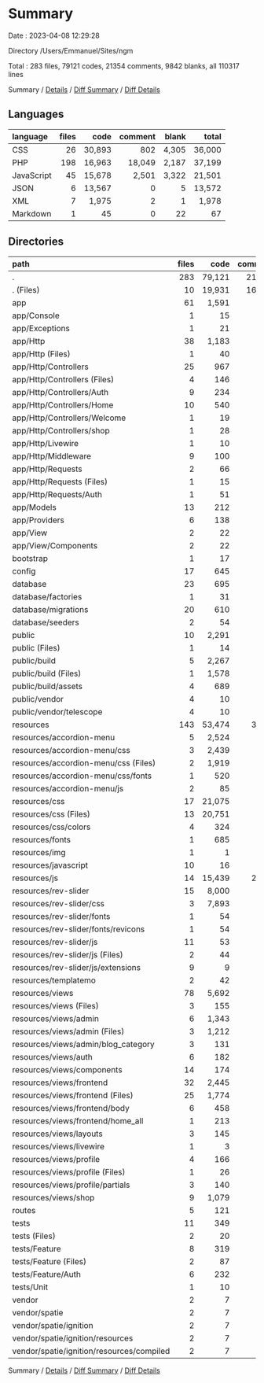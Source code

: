 # Summary

Date : 2023-04-08 12:29:28

Directory /Users/Emmanuel/Sites/ngm

Total : 283 files,  79121 codes, 21354 comments, 9842 blanks, all 110317 lines

Summary / [Details](details.md) / [Diff Summary](diff.md) / [Diff Details](diff-details.md)

## Languages
| language | files | code | comment | blank | total |
| :--- | ---: | ---: | ---: | ---: | ---: |
| CSS | 26 | 30,893 | 802 | 4,305 | 36,000 |
| PHP | 198 | 16,963 | 18,049 | 2,187 | 37,199 |
| JavaScript | 45 | 15,678 | 2,501 | 3,322 | 21,501 |
| JSON | 6 | 13,567 | 0 | 5 | 13,572 |
| XML | 7 | 1,975 | 2 | 1 | 1,978 |
| Markdown | 1 | 45 | 0 | 22 | 67 |

## Directories
| path | files | code | comment | blank | total |
| :--- | ---: | ---: | ---: | ---: | ---: |
| . | 283 | 79,121 | 21,354 | 9,842 | 110,317 |
| . (Files) | 10 | 19,931 | 16,532 | 382 | 36,845 |
| app | 61 | 1,591 | 302 | 631 | 2,524 |
| app/Console | 1 | 15 | 7 | 6 | 28 |
| app/Exceptions | 1 | 21 | 21 | 7 | 49 |
| app/Http | 38 | 1,183 | 174 | 498 | 1,855 |
| app/Http (Files) | 1 | 40 | 21 | 7 | 68 |
| app/Http/Controllers | 25 | 967 | 70 | 430 | 1,467 |
| app/Http/Controllers (Files) | 4 | 146 | 10 | 61 | 217 |
| app/Http/Controllers/Auth | 9 | 234 | 60 | 64 | 358 |
| app/Http/Controllers/Home | 10 | 540 | 0 | 291 | 831 |
| app/Http/Controllers/Welcome | 1 | 19 | 0 | 6 | 25 |
| app/Http/Controllers/shop | 1 | 28 | 0 | 8 | 36 |
| app/Http/Livewire | 1 | 10 | 0 | 4 | 14 |
| app/Http/Middleware | 9 | 100 | 57 | 39 | 196 |
| app/Http/Requests | 2 | 66 | 26 | 18 | 110 |
| app/Http/Requests (Files) | 1 | 15 | 5 | 4 | 24 |
| app/Http/Requests/Auth | 1 | 51 | 21 | 14 | 86 |
| app/Models | 13 | 212 | 37 | 72 | 321 |
| app/Providers | 6 | 138 | 57 | 40 | 235 |
| app/View | 2 | 22 | 6 | 8 | 36 |
| app/View/Components | 2 | 22 | 6 | 8 | 36 |
| bootstrap | 1 | 17 | 30 | 9 | 56 |
| config | 17 | 645 | 906 | 316 | 1,867 |
| database | 23 | 695 | 189 | 133 | 1,017 |
| database/factories | 1 | 31 | 11 | 5 | 47 |
| database/migrations | 20 | 610 | 159 | 111 | 880 |
| database/seeders | 2 | 54 | 19 | 17 | 90 |
| public | 10 | 2,291 | 46 | 18 | 2,355 |
| public (Files) | 1 | 14 | 30 | 12 | 56 |
| public/build | 5 | 2,267 | 5 | 2 | 2,274 |
| public/build (Files) | 1 | 1,578 | 0 | 0 | 1,578 |
| public/build/assets | 4 | 689 | 5 | 2 | 696 |
| public/vendor | 4 | 10 | 11 | 4 | 25 |
| public/vendor/telescope | 4 | 10 | 11 | 4 | 25 |
| resources | 143 | 53,474 | 3,289 | 8,183 | 64,946 |
| resources/accordion-menu | 5 | 2,524 | 43 | 61 | 2,628 |
| resources/accordion-menu/css | 3 | 2,439 | 37 | 41 | 2,517 |
| resources/accordion-menu/css (Files) | 2 | 1,919 | 37 | 41 | 1,997 |
| resources/accordion-menu/css/fonts | 1 | 520 | 0 | 0 | 520 |
| resources/accordion-menu/js | 2 | 85 | 6 | 20 | 111 |
| resources/css | 17 | 21,075 | 428 | 3,447 | 24,950 |
| resources/css (Files) | 13 | 20,751 | 410 | 3,428 | 24,589 |
| resources/css/colors | 4 | 324 | 18 | 19 | 361 |
| resources/fonts | 1 | 685 | 0 | 0 | 685 |
| resources/img | 1 | 1 | 0 | 0 | 1 |
| resources/javascript | 10 | 16 | 51 | 2 | 69 |
| resources/js | 14 | 15,439 | 2,292 | 3,260 | 20,991 |
| resources/rev-slider | 15 | 8,000 | 458 | 838 | 9,296 |
| resources/rev-slider/css | 3 | 7,893 | 325 | 813 | 9,031 |
| resources/rev-slider/fonts | 1 | 54 | 0 | 0 | 54 |
| resources/rev-slider/fonts/revicons | 1 | 54 | 0 | 0 | 54 |
| resources/rev-slider/js | 11 | 53 | 133 | 25 | 211 |
| resources/rev-slider/js (Files) | 2 | 44 | 79 | 25 | 148 |
| resources/rev-slider/js/extensions | 9 | 9 | 54 | 0 | 63 |
| resources/templatemo | 2 | 42 | 11 | 6 | 59 |
| resources/views | 78 | 5,692 | 6 | 569 | 6,267 |
| resources/views (Files) | 3 | 155 | 0 | 30 | 185 |
| resources/views/admin | 6 | 1,343 | 0 | 188 | 1,531 |
| resources/views/admin (Files) | 3 | 1,212 | 0 | 119 | 1,331 |
| resources/views/admin/blog_category | 3 | 131 | 0 | 69 | 200 |
| resources/views/auth | 6 | 182 | 0 | 45 | 227 |
| resources/views/components | 14 | 174 | 2 | 29 | 205 |
| resources/views/frontend | 32 | 2,445 | 0 | 154 | 2,599 |
| resources/views/frontend (Files) | 25 | 1,774 | 0 | 132 | 1,906 |
| resources/views/frontend/body | 6 | 458 | 0 | 17 | 475 |
| resources/views/frontend/home_all | 1 | 213 | 0 | 5 | 218 |
| resources/views/layouts | 3 | 145 | 0 | 26 | 171 |
| resources/views/livewire | 1 | 3 | 0 | 1 | 4 |
| resources/views/profile | 4 | 166 | 0 | 34 | 200 |
| resources/views/profile (Files) | 1 | 26 | 0 | 4 | 30 |
| resources/views/profile/partials | 3 | 140 | 0 | 30 | 170 |
| resources/views/shop | 9 | 1,079 | 4 | 62 | 1,145 |
| routes | 5 | 121 | 48 | 44 | 213 |
| tests | 11 | 349 | 10 | 125 | 484 |
| tests (Files) | 2 | 20 | 3 | 10 | 33 |
| tests/Feature | 8 | 319 | 4 | 111 | 434 |
| tests/Feature (Files) | 2 | 87 | 4 | 29 | 120 |
| tests/Feature/Auth | 6 | 232 | 0 | 82 | 314 |
| tests/Unit | 1 | 10 | 3 | 4 | 17 |
| vendor | 2 | 7 | 2 | 1 | 10 |
| vendor/spatie | 2 | 7 | 2 | 1 | 10 |
| vendor/spatie/ignition | 2 | 7 | 2 | 1 | 10 |
| vendor/spatie/ignition/resources | 2 | 7 | 2 | 1 | 10 |
| vendor/spatie/ignition/resources/compiled | 2 | 7 | 2 | 1 | 10 |

Summary / [Details](details.md) / [Diff Summary](diff.md) / [Diff Details](diff-details.md)